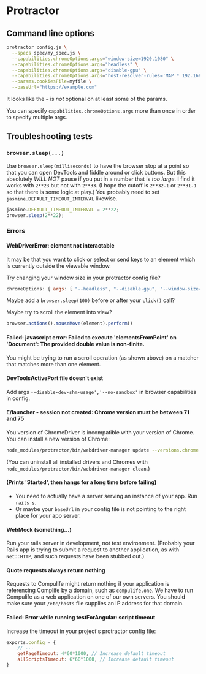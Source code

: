 # Protractor

## Command line options

```bash
protractor config.js \
  --specs spec/my_spec.js \
  --capabilities.chromeOptions.args="window-size=1920,1080" \
  --capabilities.chromeOptions.args="headless" \
  --capabilities.chromeOptions.args="disable-gpu" \
  --capabilities.chromeOptions.args="host-resolver-rules='MAP * 192.168.0.115'" \
  --params.cookiesFile=myfile \
  --baseUrl="https://example.com"
```

It looks like the `=` is _not_ optional on at least some of the params.

You can specify `capabilities.chromeOptions.args` more than once in order to specify multiple args.

## Troubleshooting tests

### `browser.sleep(...)`

Use `browser.sleep(milliseconds)` to have the browser stop at a point so that you can open DevTools and fiddle around or click buttons. But this absolutely _WILL NOT_ pause if you put in a number that is _too large_. I find it works with `2**23` but not with `2**33`. (I hope the cutoff is `2**32-1` or `2**31-1` so that there is some logic at play.) You probably need to set `jasmine.DEFAULT_TIMEOUT_INTERVAL` likewise.

```js
jasmine.DEFAULT_TIMEOUT_INTERVAL = 2**22;
browser.sleep(2**22);
```

### Errors

#### WebDriverError: element not interactable

It may be that you want to click or select or send keys to an element which is currently outside the viewable window.

Try changing your window size in your protractor config file?

```javascript
chromeOptions: { args: [ "--headless", "--disable-gpu", "--window-size=1920,1080"] },
```

Maybe add a `browser.sleep(100)` before or after your `click()` call?

Maybe try to scroll the element into view?

```javascript
browser.actions().mouseMove(element).perform()
```
#### Failed: javascript error: Failed to execute 'elementsFromPoint' on 'Document': The provided double value is non-finite.

You might be trying to run a scroll operation (as shown above) on a matcher that matches more than one element.

#### DevToolsActivePort file doesn't exist

Add args `--disable-dev-shm-usage','--no-sandbox'` in browser capabilities in config.

#### E/launcher - session not created: Chrome version must be between 71 and 75

You version of ChromeDriver is incompatible with your version of Chrome. You can install a new version of Chrome:

```bash
node_modules/protractor/bin/webdriver-manager update --versions.chrome 80.0.3987.106
```

(You can uninstall all installed drivers and Chromes with `node_modules/protractor/bin/webdriver-manager clean`.)

#### (Prints 'Started', then hangs for a long time before failing)

* You need to actually have a server serving an instance of your app. Run `rails s`.
* Or maybe your `baseUrl` in your config file is not pointing to the right place for your app server.

#### WebMock (something...)
Run your rails server in development, not test environment. (Probably your Rails app is trying to submit a request to another application, as with `Net::HTTP`, and such requests have been stubbed out.)

#### Quote requests always return nothing
Requests to Compulife might return nothing if your application is referencing Complife by a domain, such as `compulife.one`. We have to run Compulife as a web application on one of our own servers. You should make sure your `/etc/hosts` file supplies an IP address for that domain.


#### Failed: Error while running testForAngular: script timeout

Increase the timeout in your project's protractor config file:
```js
exports.config = {
    // ... 
    getPageTimeout: 4*60*1000, // Increase default timeout
    allScriptsTimeout: 6*60*1000, // Increase default timeout
}
```
